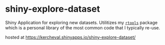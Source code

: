 # shiny-explore-dataset

Shiny Application for exploring new datasets. Utilitizes my [`rtools`](https://github.com/shane-kercheval/rtools) package which is a personal library of the most common code that I typically re-use.

hosted at https://kercheval.shinyapps.io/shiny-explore-dataset/
